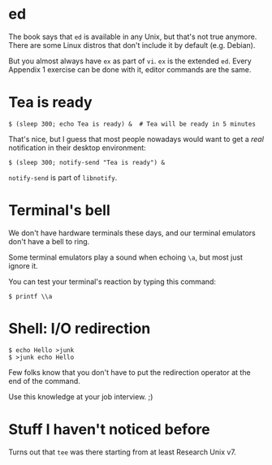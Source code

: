 # ed

The book says that `ed` is available in any Unix, but that's not true anymore.
There are some Linux distros that don't include it by default (e.g. Debian).

But you almost always have `ex` as part of `vi`. `ex` is the extended `ed`.
Every Appendix 1 exercise can be done with it, editor commands are the same.


# Tea is ready

```
$ (sleep 300; echo Tea is ready) &  # Tea will be ready in 5 minutes
```

That's nice, but I guess that most people nowadays would want to get
a *real* notification in their desktop environment:
```
$ (sleep 300; notify-send "Tea is ready") &
```

`notify-send` is part of `libnotify`.


# Terminal's bell

We don't have hardware terminals these days, and our terminal emulators
don't have a bell to ring.

Some terminal emulators play a sound when echoing `\a`, but most just
ignore it.

You can test your terminal's reaction by typing this command:
```
$ printf \\a
```


# Shell: I/O redirection

```
$ echo Hello >junk
$ >junk echo Hello
```

Few folks know that you don't have to put the redirection operator at the end
of the command.

Use this knowledge at your job interview. ;)


# Stuff I haven't noticed before

Turns out that `tee` was there starting from at least Research Unix v7.
